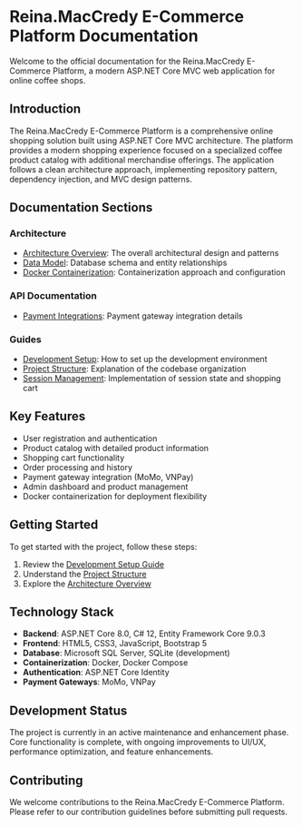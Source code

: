 # Reina.MacCredy E-Commerce Platform Documentation

Welcome to the official documentation for the Reina.MacCredy E-Commerce Platform, a modern ASP.NET Core MVC web application for online coffee shops.

## Introduction

The Reina.MacCredy E-Commerce Platform is a comprehensive online shopping solution built using ASP.NET Core MVC architecture. The platform provides a modern shopping experience focused on a specialized coffee product catalog with additional merchandise offerings. The application follows a clean architecture approach, implementing repository pattern, dependency injection, and MVC design patterns.

## Documentation Sections

### Architecture
- [Architecture Overview](architecture/overview.md): The overall architectural design and patterns
- [Data Model](architecture/data-model.md): Database schema and entity relationships
- [Docker Containerization](architecture/docker-containerization.md): Containerization approach and configuration

### API Documentation  
- [Payment Integrations](api/payment-integrations.md): Payment gateway integration details

### Guides
- [Development Setup](guides/development-setup.md): How to set up the development environment
- [Project Structure](guides/project-structure.md): Explanation of the codebase organization
- [Session Management](guides/session-management.md): Implementation of session state and shopping cart

## Key Features

- User registration and authentication
- Product catalog with detailed product information
- Shopping cart functionality
- Order processing and history
- Payment gateway integration (MoMo, VNPay)
- Admin dashboard and product management
- Docker containerization for deployment flexibility

## Getting Started

To get started with the project, follow these steps:

1. Review the [Development Setup Guide](guides/development-setup.md)
2. Understand the [Project Structure](guides/project-structure.md)
3. Explore the [Architecture Overview](architecture/overview.md)

## Technology Stack

- **Backend**: ASP.NET Core 8.0, C# 12, Entity Framework Core 9.0.3
- **Frontend**: HTML5, CSS3, JavaScript, Bootstrap 5
- **Database**: Microsoft SQL Server, SQLite (development)
- **Containerization**: Docker, Docker Compose
- **Authentication**: ASP.NET Core Identity
- **Payment Gateways**: MoMo, VNPay

## Development Status

The project is currently in an active maintenance and enhancement phase. Core functionality is complete, with ongoing improvements to UI/UX, performance optimization, and feature enhancements.

## Contributing

We welcome contributions to the Reina.MacCredy E-Commerce Platform. Please refer to our contribution guidelines before submitting pull requests. 